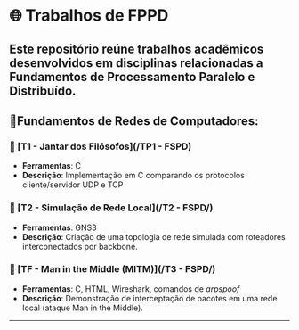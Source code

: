 # 🌐 Trabalhos de FPPD
Este repositório reúne trabalhos acadêmicos desenvolvidos em disciplinas relacionadas a **Fundamentos de Processamento Paralelo e Distribuído**.
---

## 📘Fundamentos de Redes de Computadores:
### 📄 [T1 - Jantar dos Filósofos](/TP1 - FSPD)
- **Ferramentas**: C
- **Descrição**: Implementação em C comparando os protocolos cliente/servidor UDP e TCP
### 📄 [T2 - Simulação de Rede Local](/T2 - FSPD/)
- **Ferramentas**: GNS3
- **Descrição**: Criação de uma topologia de rede simulada com roteadores interconectados por backbone.
### 📄 [TF - Man in the Middle (MITM)](/T3 - FSPD/)
- **Ferramentas**: C, HTML, Wireshark, comandos de *arpspoof*
- **Descrição**: Demonstração de interceptação de pacotes em uma rede local (ataque Man in the Middle).
---

